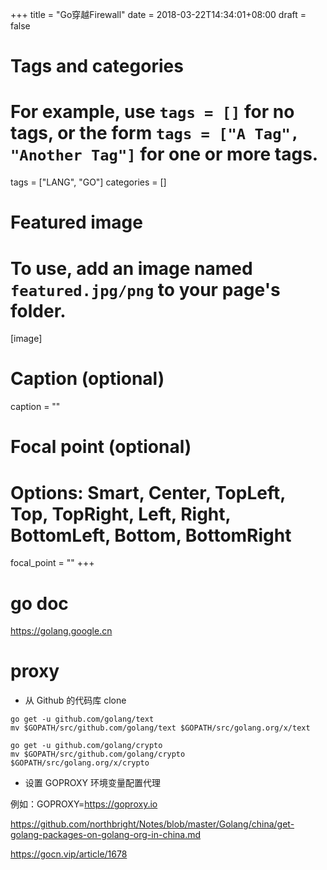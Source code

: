 +++
title = "Go穿越Firewall"
date = 2018-03-22T14:34:01+08:00
draft = false

# Tags and categories
# For example, use `tags = []` for no tags, or the form `tags = ["A Tag", "Another Tag"]` for one or more tags.
tags = ["LANG", "GO"]
categories = []

# Featured image
# To use, add an image named `featured.jpg/png` to your page's folder. 
[image]
  # Caption (optional)
  caption = ""

  # Focal point (optional)
  # Options: Smart, Center, TopLeft, Top, TopRight, Left, Right, BottomLeft, Bottom, BottomRight
  focal_point = ""
+++


# go doc

https://golang.google.cn

# proxy

- 从 Github 的代码库 clone

```
go get -u github.com/golang/text
mv $GOPATH/src/github.com/golang/text $GOPATH/src/golang.org/x/text

go get -u github.com/golang/crypto
mv $GOPATH/src/github.com/golang/crypto $GOPATH/src/golang.org/x/crypto
```

- 设置 GOPROXY 环境变量配置代理

例如：GOPROXY=https://goproxy.io



https://github.com/northbright/Notes/blob/master/Golang/china/get-golang-packages-on-golang-org-in-china.md

https://gocn.vip/article/1678